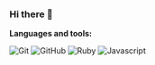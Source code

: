 ### Hi there 👋

<!--
**tititoof/tititoof** is a ✨ _special_ ✨ repository because its `README.md` (this file) appears on your GitHub profile.

Here are some ideas to get you started:

- 🔭 I’m currently working on ...
- 🌱 I’m currently learning ...
- 👯 I’m looking to collaborate on ...
- 🤔 I’m looking for help with ...
- 💬 Ask me about ...
- 📫 How to reach me: ...
- 😄 Pronouns: ...
- ⚡ Fun fact: ...
-->


**Languages and tools:**

![Git](https://img.shields.io/badge/-Git-black?logo=git&logoColor=social)
![GitHub](https://img.shields.io/badge/-GitHub-black?logo=github&logoColor=social)
![Ruby](https://img.shields.io/badge/Ruby-CC342D.svg?logo=ruby&logoColor=social)
![Javascript](https://img.shields.io/badge/Node.js-43853D.svg?logo=node.js&logoColor=white)
